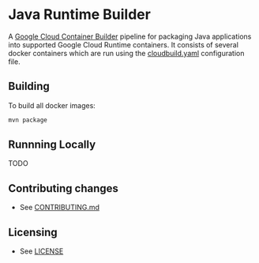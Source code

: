 # Java Runtime Builder

A [Google Cloud Container Builder](https://cloud.google.com/container-builder/docs/) pipeline for 
packaging Java applications into supported Google Cloud Runtime containers. It consists of several
docker containers which are run using the [cloudbuild.yaml](cloudbuild.yaml) configuration file.

## Building
To build all docker images:
```bash
mvn package
```

## Runnning Locally
TODO

## Contributing changes

* See [CONTRIBUTING.md](CONTRIBUTING.md)

## Licensing

* See [LICENSE](LICENSE)
